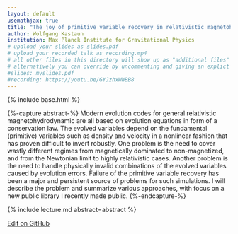 ```yaml
---
layout: default
usemathjax: true
title: "The joy of primitive variable recovery in relativistic magnetohydrodynamics"
author: Wolfgang Kastaun
institution: Max Planck Institute for Gravitational Physics
# updload your slides as slides.pdf
# upload your recorded talk as recording.mp4
# all other files in this directory will show up as "additional files"
# alternatively you can override by uncommenting and giving an explict URL:
#slides: myslides.pdf
#recording: https://youtu.be/GYJzhxWWBB8
---
```

{% include base.html %}

{%-capture abstract-%}
Modern evolution codes for general relativistic magnetohydrodynamic are all based on evolution equations in form of 
a conservation law. The evolved variables depend on the fundamental (primitive) variables such as density and velocity 
in a nonlinear fashion that has proven difficult to invert robustly. One problem is the need to cover wastly different 
regimes from magnetically dominated to non-magnetized, and from the Newtonian limit to highly relativistic cases.
Another problem is the need to handle physically invalid combinations of the evolved variables caused by evolution 
errors. Failure of the primitive variable recovery has been a major and persistent source of problems for such 
simulations. I will describe the problem and summarize various approaches, with focus on a new public library I 
recently made public.
{%-endcapture-%}

<div class="col-xs-12" markdown="1">
{% include lecture.md abstract=abstract %}

[Edit on GitHub](https://github.com/EinsteinToolkit/et2021uiuc/edit/master/{{page.path}})
</div>
